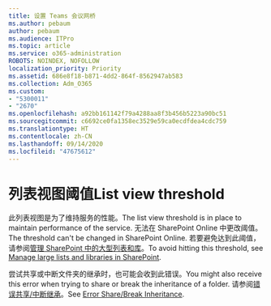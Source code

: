 ```yaml
---
title: 设置 Teams 会议网桥
ms.author: pebaum
author: pebaum
ms.audience: ITPro
ms.topic: article
ms.service: o365-administration
ROBOTS: NOINDEX, NOFOLLOW
localization_priority: Priority
ms.assetid: 686e8f18-b871-4dd2-864f-8562947ab583
ms.collection: Adm_O365
ms.custom:
- "5300011"
- "2670"
ms.openlocfilehash: a92bb161142f79a4288aa8f3b456b5223a90bc51
ms.sourcegitcommit: c6692ce0fa1358ec3529e59ca0ecdfdea4cdc759
ms.translationtype: HT
ms.contentlocale: zh-CN
ms.lasthandoff: 09/14/2020
ms.locfileid: "47675612"
---
```

# <a name="list-view-threshold"></a><span data-ttu-id="18bb4-102">列表视图阈值</span><span class="sxs-lookup"><span data-stu-id="18bb4-102">List view threshold</span></span>

<span data-ttu-id="18bb4-103">此列表视图是为了维持服务的性能。</span><span class="sxs-lookup"><span data-stu-id="18bb4-103">The list view threshold is in place to maintain performance of the service.</span></span> <span data-ttu-id="18bb4-104">无法在 SharePoint Online 中更改阈值。</span><span class="sxs-lookup"><span data-stu-id="18bb4-104">The threshold can't be changed in SharePoint Online.</span></span> <span data-ttu-id="18bb4-105">若要避免达到此阈值，请参阅[管理 SharePoint 中的大型列表和库](https://support.office.com/article/manage-large-lists-and-libraries-in-sharepoint-b8588dae-9387-48c2-9248-c24122f07c59)。</span><span class="sxs-lookup"><span data-stu-id="18bb4-105">To avoid hitting this threshold, see [Manage large lists and libraries in SharePoint](https://support.office.com/article/manage-large-lists-and-libraries-in-sharepoint-b8588dae-9387-48c2-9248-c24122f07c59).</span></span>

<span data-ttu-id="18bb4-106">尝试共享或中断文件夹的继承时，也可能会收到此错误。</span><span class="sxs-lookup"><span data-stu-id="18bb4-106">You might also receive this error when trying to share or break the inheritance of a folder.</span></span> <span data-ttu-id="18bb4-107">请参阅[错误共享/中断继承](https://docs.microsoft.com/SharePoint/troubleshoot/lists-and-libraries/error-share-break-inheritance)。</span><span class="sxs-lookup"><span data-stu-id="18bb4-107">See [Error Share/Break Inheritance](https://docs.microsoft.com/SharePoint/troubleshoot/lists-and-libraries/error-share-break-inheritance).</span></span>
